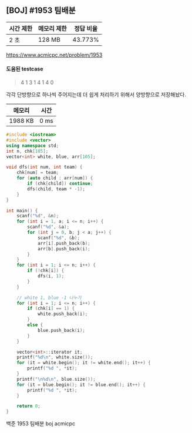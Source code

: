 ## [BOJ] #1953 팀배분

| 시간 제한 | 메모리 제한 | 정답 비율 |
| --------- | ----------- | --------- |
| 2 초      | 128 MB      | 43.773%   |

https://www.acmicpc.net/problem/1953



#### 도움된 testcase

>4
>1 3
>1 4
>1 4
>0

각각 단방향으로 하나씩 주어지는데 더 쉽게 처리하기 위해서 양방향으로 저장해놨다.



| 메모리  | 시간 |
| ------- | ---- |
| 1988 KB | 0 ms |

```c++
#include <iostream>
#include <vector>
using namespace std;
int n, chk[105];
vector<int> white, blue, arr[105];

void dfs(int num, int team) {
	chk[num] = team;
	for (auto child : arr[num]) {
		if (chk[child])	continue;
		dfs(child, team * -1);
	}
}

int main() {
	scanf("%d", &n);
	for (int i = 1, a; i <= n; i++) {
		scanf("%d", &a);
		for (int j = 0, b; j < a; j++) {
			scanf("%d", &b);
			arr[i].push_back(b);
			arr[b].push_back(i);
		}
	}
	for (int i = 1; i <= n; i++) {
		if (!chk[i]) {
			dfs(i, 1);
		}
	}

	// white 1, blue -1 나누기
	for (int i = 1; i <= n; i++) {
		if (chk[i] == 1) {
			white.push_back(i);
		}
		else {
			blue.push_back(i);
		}
	}

	vector<int>::iterator it;
	printf("%d\n", white.size());
	for (it = white.begin(); it != white.end(); it++) {
		printf("%d ", *it);
	}
	printf("\n%d\n", blue.size());
	for (it = blue.begin(); it != blue.end(); it++) {
		printf("%d ", *it);
	}

	return 0;
}
```





백준 1953 팀배분 boj acmicpc

